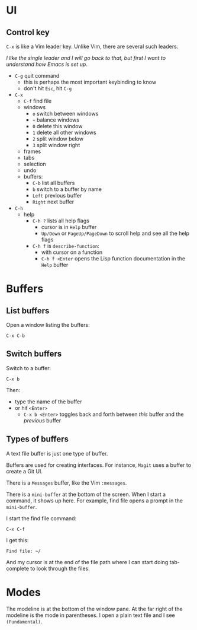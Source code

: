 # UI

## Control key

`C-x` is like a Vim leader key. Unlike Vim, there are several
such leaders.

*I like the single leader and I will go back to that, but first I
want to understand how Emacs is set up*.

- `C-g` quit command
    - this is perhaps the most important keybinding to know
    - don't hit `Esc`, hit `C-g`
- `C-x`
    - `C-f` find file
    - windows
        - `o` switch between windows
        - `+` balance windows
        - `0` delete this window
        - `1` delete all other windows
        - `2` split window below
        - `3` split window right
    - frames
    - tabs
    - selection
    - undo
    - buffers:
        - `C-b` list all buffers
        - `b` switch to a buffer by name
        - `Left` previous buffer
        - `Right` next buffer
- `C-h`
    - help
        - `C-h ?` lists all help flags
            - cursor is in `Help` buffer
            - `Up/Down` or `PageUp/PageDown` to scroll help and
              see all the help flags
        - `C-h f` is `describe-function`:
            - with cursor on a function
            - `C-h f <Enter` opens the Lisp function
              documentation in the `Help` buffer

# Buffers

## List buffers

Open a window listing the buffers:

```emacs
C-x C-b
```

## Switch buffers

Switch to a buffer:

```emacs
C-x b
```

Then:

- type the name of the buffer
- or hit `<Enter>`
    - `C-x b <Enter>` toggles back and forth between *this* buffer
      and the *previous* buffer

## Types of buffers

A text file buffer is just one type of buffer. 

Buffers are used for creating interfaces. For instance, `Magit`
uses a buffer to create a Git UI.

There is a `Messages` buffer, like the Vim `:messages`.

There is a `mini-buffer` at the bottom of the screen. When I
start a command, it shows up here. For example, find file opens a
prompt in the `mini-buffer`.

I start the find file command:

```emacs
C-x C-f
```

I get this:

```
Find file: ~/
```

And my cursor is at the end of the file path where I can start
doing tab-complete to look through the files.

# Modes

The modeline is at the bottom of the window pane. At the far
right of the modeline is the mode in parentheses. I open a plain
text file and I see `(Fundamental)`.



